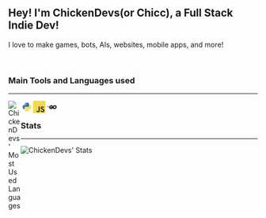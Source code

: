 ## Hey! I'm ChickenDevs(or Chicc), a Full Stack Indie Dev!
I love to make games, bots, AIs, websites, mobile apps, and more!

<br>

### Main Tools and Languages used
---
<img align="left" width="25px" alt="ChickenDevs' Most Used Languages" src="https://i0.wp.com/yellowcodebooks.com/wp-content/uploads/2017/06/jetbrains_logo_2016.png">
<img align="left" width="25px" alt="ChickenDevs' Most Used Languages" src="https://raw.githubusercontent.com/github/explore/80688e429a7d4ef2fca1e82350fe8e3517d3494d/topics/python/python.png">
<img align="left" width="25px" alt="ChickenDevs' Most Used Languages" src="https://raw.githubusercontent.com/github/explore/80688e429a7d4ef2fca1e82350fe8e3517d3494d/topics/javascript/javascript.png">
<img align="left" width="25px" alt="ChickenDevs' Most Used Languages" src="https://raw.githubusercontent.com/github/explore/80688e429a7d4ef2fca1e82350fe8e3517d3494d/topics/go/go.png">

<br>

### Stats
---
<img align="left" alt="ChickenDevs' Stats" src="https://github-readme-stats.vercel.app/api?username=ChickenDevs&count_private=true&show_icons=true&theme=radical">
